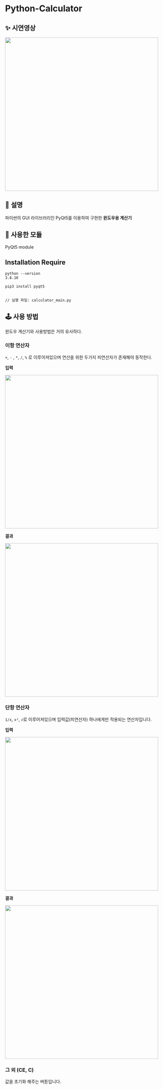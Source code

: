 # Python-Calculator

## ✨ 시연영상

<img width="500px" src="https://user-images.githubusercontent.com/78203399/204764965-85c9ce21-d425-4ca4-9c30-4119de4e75bb.gif" />


## 📃 설명

파이썬의 GUI 라이브러리인 PyQt5를 이용하여 구현한 __윈도우용 계산기__

## 🎯 사용한 모듈

PyQt5 module

## Installation Require

```
python --version 
3.8.10

pip3 install pyqt5


// 실행 파일: calculator_main.py  
```

## 🕹 사용 방법

윈도우 계산기와 사용방법은 거의 유사하다. 

### 이항 연산자
`+`, `-` , `*`, `/`, `%` 로 이루어져있으며 연산을 위한 두가지 피연산자가 존재해야 동작한다. 

__입력__
<br />

<img width = "500px" src = "https://user-images.githubusercontent.com/78203399/204743269-625c4ee9-fc7d-4a4d-b2cf-4981ec5a4958.PNG" />

__결과__
<br />

<img width = "500px" src = "https://user-images.githubusercontent.com/78203399/204743843-1956ad67-211a-4c89-ac9b-12b9e4a6878e.PNG">

### 단항 연산자
`1/x`, `x²`, `√`로 이루어져있으며 입력값(피연산자) 하나에게만 적용되는 연산자입니다. 

__입력__
<br />

<img width = "500px" src = "https://user-images.githubusercontent.com/78203399/204745951-2abe0b81-d52c-45ce-be67-cabc91cdcac3.PNG">

__결과__
<br />

<img width = "500px" src = "https://user-images.githubusercontent.com/78203399/204746528-13733062-9c10-45e9-9aa8-b28eb5964cb2.PNG">

### 그 외 (CE, C)
값을 초기화 해주는 버튼입니다. 
